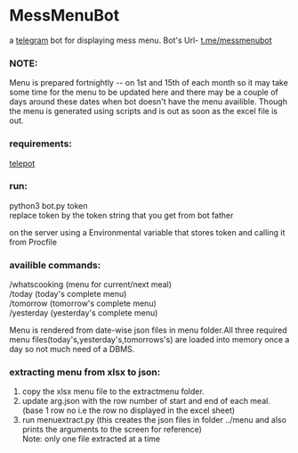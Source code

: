 # MessMenuBot
a [telegram](http://t.me) bot for displaying mess menu. Bot's Url- [t.me/messmenubot](https://t.me/messmenubot)

### NOTE:
Menu is prepared fortnightly -- on 1st and 15th of each month so it may take some time for the menu to be updated here and there may be a couple of days around these dates when bot doesn't have the menu availible. Though the menu is generated using scripts and is out as soon as the excel file is out.

### requirements:
  [telepot](http://telepot.readthedocs.io/en/latest/)  
    
### run:  
  python3 bot.py token  
  replace token by the token string that you get from bot father  
    
  on the server using a Environmental variable that stores token and calling it from Procfile  
  
### availible commands:  
  /whatscooking   (menu for current/next meal)  
  /today          (today's complete menu)  
  /tomorrow      (tomorrow's complete menu)  
  /yesterday      (yesterday's complete menu)  
  
Menu is rendered from date-wise json files in menu folder.All three required menu files(today's,yesterday's,tomorrows's) are loaded into memory once a day so not much need of a DBMS. 
  
### extracting menu from xlsx to json:  
  1)  copy the xlsx menu file to the extractmenu folder.  
  2)  update arg.json with the row number of start and end of each meal.(base 1 row no i.e the row no displayed in the excel sheet)  
  3)  run menuextract.py (this creates the json files in folder ../menu and also prints the arguments to the screen for reference)  
  Note: only one file extracted at a time
